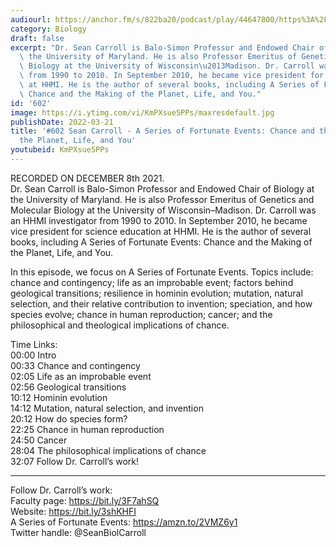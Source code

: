 ```yaml
---
audiourl: https://anchor.fm/s/822ba20/podcast/play/44647800/https%3A%2F%2Fd3ctxlq1ktw2nl.cloudfront.net%2Fstaging%2F2021-11-10%2Fee7ca624-1eaa-23ba-cd44-7ba6e65e8e20.m4a
category: Biology
draft: false
excerpt: "Dr. Sean Carroll is Balo-Simon Professor and Endowed Chair of Biology at\
  \ the University of Maryland. He is also Professor Emeritus of Genetics and Molecular\
  \ Biology at the University of Wisconsin\u2013Madison. Dr. Carroll was an HHMI investigator\
  \ from 1990 to 2010. In September 2010, he became vice president for science education\
  \ at HHMI. He is the author of several books, including A Series of Fortunate Events:\
  \ Chance and the Making of the Planet, Life, and You."
id: '602'
image: https://i.ytimg.com/vi/KmPXsue5PPs/maxresdefault.jpg
publishDate: 2022-03-21
title: '#602 Sean Carroll - A Series of Fortunate Events: Chance and the Making of
  the Planet, Life, and You'
youtubeid: KmPXsue5PPs
---
```

<div class="timelinks">

RECORDED ON DECEMBER 8th 2021.  
Dr. Sean Carroll is Balo-Simon Professor and Endowed Chair of Biology at the University of Maryland. He is also Professor Emeritus of Genetics and Molecular Biology at the University of Wisconsin–Madison. Dr. Carroll was an HHMI investigator from 1990 to 2010. In September 2010, he became vice president for science education at HHMI. He is the author of several books, including A Series of Fortunate Events: Chance and the Making of the Planet, Life, and You.

In this episode, we focus on A Series of Fortunate Events. Topics include: chance and contingency; life as an improbable event; factors behind geological transitions; resilience in hominin evolution; mutation, natural selection, and their relative contribution to invention; speciation, and how species evolve; chance in human reproduction; cancer; and the philosophical and theological implications of chance.

Time Links:  
<time>00:00</time> Intro  
<time>00:33</time> Chance and contingency  
<time>02:05</time> Life as an improbable event  
<time>02:56</time> Geological transitions  
<time>10:12</time> Hominin evolution  
<time>14:12</time> Mutation, natural selection, and invention  
<time>20:12</time> How do species form?  
<time>22:25</time> Chance in human reproduction  
<time>24:50</time> Cancer  
<time>28:04</time> The philosophical implications of chance  
<time>32:07</time> Follow Dr. Carroll’s work!

---

Follow Dr. Carroll’s work:  
Faculty page: https://bit.ly/3F7ahSQ  
Website: https://bit.ly/3shKHFI  
A Series of Fortunate Events: https://amzn.to/2VMZ6y1  
Twitter handle: @SeanBiolCarroll
</div>

